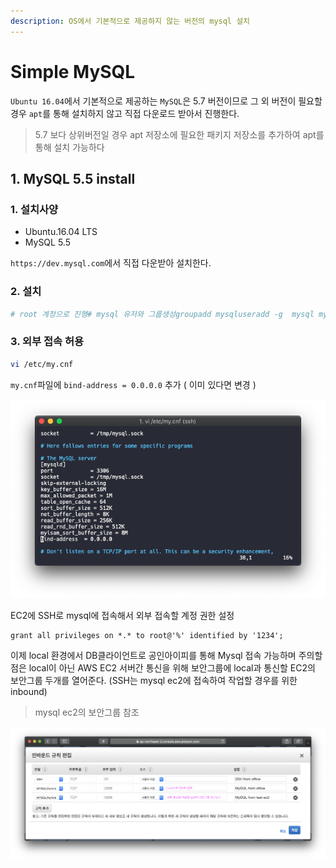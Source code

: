 ```yaml
---
description: OS에서 기본적으로 제공하지 않는 버전의 mysql 설치
---
```


# Simple MySQL

`Ubuntu 16.04`에서 기본적으로 제공하는 `MySQL`은 5.7 버전이므로 그 외 버전이 필요할 경우 `apt`를 통해 설치하지 않고 직접 다운로드 받아서 진행한다.

> 5.7 보다 상위버전일 경우 apt 저장소에 필요한 패키지 저장소를 추가하여 apt를 통해 설치 가능하다

## 1. MySQL 5.5 install

### 1. 설치사양

* Ubuntu.16.04 LTS
* MySQL 5.5 

`https://dev.mysql.com`에서 직접 다운받아 설치한다.

### 2. 설치

```bash
# root 계정으로 진행# mysql 유저와 그룹생성groupadd mysqluseradd -g  mysql mysql# 5.5 버전 다운로드 및 압축해제cd /rootwget https://dev.mysql.com/get/Downloads/MySQL-5.5/mysql-5.5.56-linux-glibc2.5-x86_64.tar.gztar -xvf mysql-5.5.56-linux-glibc2.5-x86_64.tar.gz /usr/localcd /usr/localmv mysql-5.5.56-linux-glibc2.5-x86_64 mysql# mysql 그룹/유저 설정cd mysqlchown -R mysql:mysql *# 필요한 lib 패키지 설치apt install libaio1# install script 실행scripts/mysql_install_db --user=mysqlchown -R root .chown -R mysql datacp support-files/my-medium.cnf /etc/my.cnf # Start Mysqlbin/mysqld_safe --user=mysql &cp support-files/mysql.server /etc/init.d/mysql.server# root 패스워드 설정bin/mysqladmin -u root password '1234'# Start mysql seerver/etc/init.d/mysql.server start# Stop mysql server/etc/init.d/mysql.server stop# Check status of mysql/etc/init.d/mysql.server status#Enable myql on startupupdate-rc.d -f mysql.server defaults #Disable mysql on startupupdate-rc.d -f mysql.server remove# 심볼릭 링크ln -s /usr/local/mysql/bin/mysql /usr/local/bin/mysql# 접속mysql -uroot -p1234
```

### 3. 외부 접속 허용

```bash
vi /etc/my.cnf
```

`my.cnf`파일에 `bind-address = 0.0.0.0` 추가 \( 이미 있다면 변경 \)

![snp](../../.gitbook/assets/mysql_1.png)

EC2에 SSH로 mysql에 접속해서 외부 접속할 계정 권한 설정

```text
grant all privileges on *.* to root@'%' identified by '1234';
```

이제 local 환경에서 DB클라이언트로 공인아이피를 통해 Mysql 접속 가능하며 주의할 점은 local이 아닌 AWS EC2 서버간 통신을 위해 보안그룹에 local과 통신할 EC2의 보안그룹 두개를 열어준다. \(SSH는 mysql ec2에 접속하여 작업할 경우를 위한 inbound\)

> mysql ec2의 보안그룹 참조

![snp](../../.gitbook/assets/mysql_2.png)

